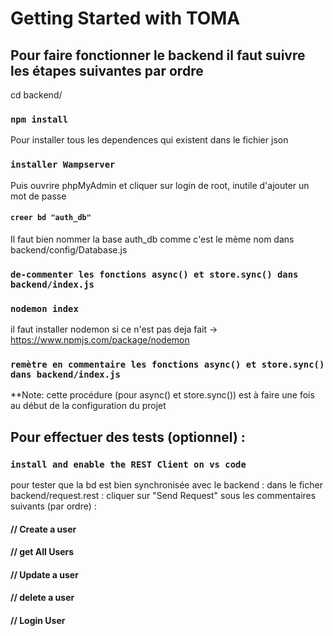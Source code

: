 # Getting Started with TOMA 

## Pour faire fonctionner le backend il faut suivre les étapes suivantes par ordre 

cd backend/

### `npm install`

Pour installer tous les dependences qui existent dans le fichier json 

### `installer Wampserver `

Puis ouvrire phpMyAdmin et cliquer sur login de root, inutile d'ajouter un mot de passe 

#### `creer bd "auth_db"`

Il faut bien nommer la base auth_db comme c'est le mème nom dans backend/config/Database.js

### `de-commenter les fonctions async() et store.sync() dans backend/index.js`

### `nodemon index`
il faut installer nodemon si ce n'est pas deja fait -> https://www.npmjs.com/package/nodemon

### `remètre en commentaire les fonctions async() et store.sync() dans backend/index.js`

**Note: cette procédure (pour async() et store.sync()) est à faire une fois au début de la configuration du projet 

## Pour effectuer des tests (optionnel) :
### `install and enable the REST Client on vs code` 
pour tester que la bd est bien synchronisée avec le backend : 
dans le ficher backend/request.rest : cliquer sur "Send Request" sous les commentaires suivants (par ordre) :
#### // Create a user
#### // get All Users
#### // Update a user
#### // delete a user
#### // Login User
